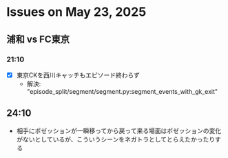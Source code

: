 # Issues on May 23, 2025

## 浦和 vs FC東京

### 21:10

- [x] 東京CKを西川キャッチもエピソード終わらず
    - 解決: "episode_split/segment/segment.py:segment_events_with_gk_exit"


## 24:10

- 相手にポゼッションが一瞬移ってから戻って来る場面はポゼッションの変化がないとしているが、こういうシーンをネガトラとしてとらえたかったりする
